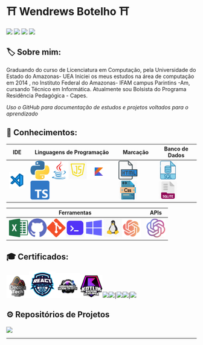 # ⛩️ Wendrews Botelho ⛩️ 

[<img src="https://img.shields.io/badge/LinkedIn-0077B5?style=for-the-badge&logo=linkedin&logoColor=white">](https://www.linkedin.com/in/wendrews-botelho/)
[<img src="https://hermes.digitalinnovation.one/assets/diome/logo-full.svg" width="70">](https://www.dio.me/users/wslb_gvp)
[<img src="https://img.shields.io/badge/Instagram-E4405F?style=for-the-badge&logo=instagram&logoColor=white">](https://www.instagram.com/wendrews_ofc/)
[<img src="https://img.shields.io/badge/Facebook-1877F2?style=for-the-badge&logo=facebook&logoColor=white">](https://m.facebook.com/wendrews.botelho/)


## 🏷️ Sobre mim:

Graduando do curso de Licenciatura em Computação, pela Universidade do Estado do Amazonas- UEA
Iniciei os meus estudos na área de computação em 2014 , no Instituto Federal do Amazonas- IFAM campus Parintins -Am, cursando Técnico em Informática. Atualmente sou Bolsista do Programa Residência Pedagógica - Capes.

*Uso o GitHub para documentação de estudos e projetos voltados para o aprendizado*

## 🧠 Conhecimentos:

|IDE|Linguagens de Programação|Marcação|Banco de Dados|
|--|--|--|--|
|[<img src="img\vsc.png" width="50" title="VS Code">](https://code.visualstudio.com)|[<img src="img\py.png" width="50" title="Python">](https://www.python.org)[<img src="img\java.png" width="50" title="Java">](https://www.java.com/pt-BR/)[<img src="img\js.png" width="50" title="Java Script">](https://www.javascript.com)[<img src="img\kotlin.png" width="60" title="Kotlin">](https://kotlinlang.org/)[<img src="img\typescript.png" width="50" title="TypeScript">](https://www.typescriptlang.org/)|[<img src="img\html.png" width="50" title="HTML">](https://html.com)[<img src="img\css.png" width="50" title="CSS">](https://www.css3.com)|[<img src="img\sql.png" width="50" title="SQL">](https://www.oracle.com/br/database/technologies/appdev/sql.html)[<img src="img\sqlite.png" width="50" title="SQLite">](https://www.sqlite.org/index.html)|

|Ferramentas|APIs|
|--|--|
|[<img src="img/excel.png" width="50" title="Excel">](https://www.microsoft.com/pt-br/microsoft-365/p/excel/CFQ7TTC0HR4R)[<img src="img/github.png" width="50" title="GitHub">]()[<img src="img/git.png" width="50" title="Git">](https://git-scm.com)[<img src="img/cmd.png" width="50" title="CMD">](https://learn.microsoft.com/pt-br/windows-server/administration/windows-commands/cmd)[<img src="img/win.png" width="50" title="Windows">](https://learn.microsoft.com/pt-br/)[<img src="img/linux.png" width="50" title="Linux">](https://www.linux.org)[<img src="img\chatgpt.png" width="50" title="ChatGPT">](https://openai.com/chatgpt)|[<img src="img\openai.png" width="50" title="OpenAI">](https://openai.com/blog/openai-api)|

## 🎓 Certificados:
[<img src="img\decola.png" width="60">](https://www.dio.me/certificate/C34DC3FA/share)[<img src="img\react.png" width="70">](https://www.dio.me/certificate/784DBCDE/share)[<img src="img\devkotlin.png" width="65">](https://www.dio.me/certificate/54E31398/share)[<img src="img\fkotlin.png" width="60">](https://www.dio.me/certificate/C5515852/share)[<img src="img/dfangula.png" width="70">](https://www.dio.me/certificate/7F3B53C3/share)[<img src="img/fgpt.png" width="65">](https://www.dio.me/certificate/DC23F65D/share)|[<img src="img/codecamp1.png" width="80">](https://www.dio.me/certificate/D7B1982C/share)[<img src="img/codecamp2.png" width="70">](https://www.dio.me/certificate/AC2DBFF4/share)|[<img src="img\python_pt1.png" width="200">](https://coursera.org/share/9fee9c3633a1b0899e7343501e989d8c)

## ⚙️ Repositórios de Projetos

<a href=""> <img align="center" src="https://github-readme-stats-sigma-five.vercel.app/api/top-langs/?username=wendrews34&theme=dark&line_height=40&hide=css&layout=compact"/> </a>

---
